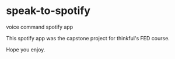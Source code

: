 # speak-to-spotify
voice command spotify app 

This spotify app was the capstone project for thinkful's FED course. 

Hope you enjoy.


